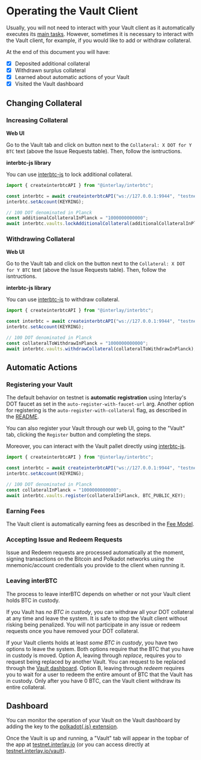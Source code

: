 # Operating the Vault Client

Usually, you will not need to interact with your Vault client as it automatically executes its [main tasks](vault/overview?id=what-do-vaults-do).
However, sometimes it is necessary to interact with the Vault client, for example, if you would like to add or withdraw collateral.

At the end of this document you will have:

- [x] Deposited additional collateral
- [x] Withdrawn surplus collateral
- [x] Learned about automatic actions of your Vault
- [x] Visited the Vault dashboard

## Changing Collateral

### Increasing Collateral

**Web UI**

Go to the Vault tab and click on button next to the `Collateral: X DOT for Y BTC` text (above the Issue Requests table). Then, follow the isntructions.

**interbtc-js library**

You can use [interbtc-js](https://github.com/interlay/interbtc-js) to lock additional collateral.

```js
import { createinterbtcAPI } from "@interlay/interbtc";

const interbtc = await createinterbtcAPI("ws://127.0.0.1:9944", "testnet");
interbtc.setAccount(KEYRING);

// 100 DOT denominated in Planck
const additionalCollateralInPlanck = "1000000000000";
await interbtc.vaults.lockAdditionalCollateral(additionalCollateralInPlanck);
```

### Withdrawing Collateral

**Web UI**

Go to the Vault tab and click on the button next to the `Collateral: X DOT for Y BTC` text (above the Issue Requests table). Then, follow the isntructions.

**interbtc-js library**

You can use [interbtc-js](https://github.com/interlay/interbtc-js) to withdraw collateral.

```js
import { createinterbtcAPI } from "@interlay/interbtc";

const interbtc = await createinterbtcAPI("ws://127.0.0.1:9944", "testnet");
interbtc.setAccount(KEYRING);

// 100 DOT denominated in Planck
const collateralToWithdrawInPlanck = "1000000000000";
await interbtc.vaults.withdrawCollateral(collateralToWithdrawInPlanck);
```

## Automatic Actions

### Registering your Vault

The default behavior on testnet is **automatic registration** using Interlay's DOT faucet as set in the `auto-register-with-faucet-url` arg. Another option for registering is the `auto-register-with-collateral` flag, as described in the [README](https://github.com/interlay/interbtc-clients/tree/master/vault).

You can also register your Vault through our web UI, going to the "Vault" tab, clicking the `Register` button and completing the steps.

Moreover, you can interact with the Vault pallet directly using [interbtc-js](https://github.com/interlay/interbtc-js).

```js
import { createinterbtcAPI } from "@interlay/interbtc";

const interbtc = await createinterbtcAPI("ws://127.0.0.1:9944", "testnet");
interbtc.setAccount(KEYRING);

// 100 DOT denominated in Planck
const collateralInPlanck = "1000000000000";
await interbtc.vaults.register(collateralInPlanck, BTC_PUBLIC_KEY);
```

### Earning Fees

The Vault client is automatically earning fees as described in the [Fee Model](vault/overview?id=fee-model).

### Accepting Issue and Redeem Requests

Issue and Redeem requests are processed automatically at the moment, signing transactions on the Bitcoin and Polkadot networks using the mnemonic/account credentials you provide to the client when running it.

### Leaving interBTC

The process to leave interBTC depends on whether or not your Vault client holds BTC in custody.

If you Vault has _no BTC in custody_, you can withdraw all your DOT collateral at any time and leave the system. It is safe to stop the Vault client without risking being penalized. You will not participate in any issue or redeem requests once you have removed your DOT collateral.

If your Vault clients holds at least _some BTC in custody_, you have two options to leave the system. Both options require that the BTC that you have in custody is moved. Option A, leaving through _replace_, requires you to request being replaced by another Vault. You can request to be replaced through the [Vault dashboard](https://testnet.interlay.io/vault). Option B, leaving through _redeem_ requires you to wait for a user to redeem the entire amount of BTC that the Vault has in custody. Only after you have 0 BTC, can the Vault client withdraw its entire collateral.

## Dashboard

You can monitor the operation of your Vault on the Vault dashboard by adding the key to the [polkadot{.js} extension](https://polkadot.js.org/extension/).

Once the Vault is up and running, a "Vault" tab will appear in the topbar of the app at [testnet.interlay.io](https://testnet.interlay.io/) (or you can access directly at [testnet.interlay.io/vault](https://testnet.interlay.io/vault)).
